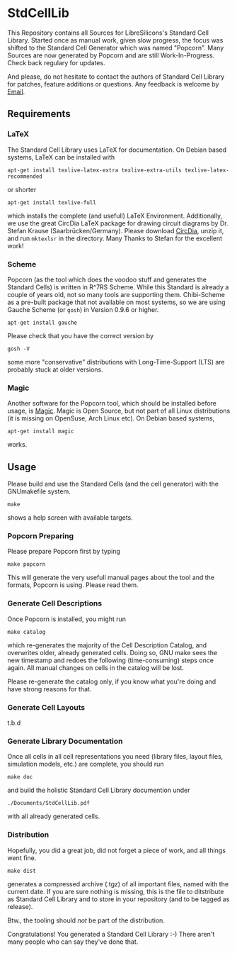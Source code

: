 # StdCellLib

This Repository contains all Sources for LibreSilicons's Standard Cell Library.
Started once as manual work, given slow progress, the focus was shifted to the Standard Cell Generator which was named "Popcorn".
Many Sources are now generated by Popcorn and are still Work-In-Progress.
Check back regulary for updates.

And please, do not hesitate to contact the authors of Standard Cell Library for patches, feature additions or questions.
Any feedback is welcome by [Email](mailto://stdcelllib@nospam.chipforge.org "stdcelllib@nospam.chipforge.org").

## Requirements

### LaTeX

The Standard Cell Library uses LaTeX for documentation. On Debian based systems, LaTeX can be installed with

```
apt-get install texlive-latex-extra texlive-extra-utils texlive-latex-recommended
```

or shorter

```
apt-get install texlive-full
```

which installs the complete (and usefull) LaTeX Environment.
Additionally, we use the great CircDia LaTeX package for drawing circuit diagrams by Dr. Stefan Krause (Saarbr&uuml;cken/Germany). Please download [CircDia](http://www.taylorgruppe.de/circdia "http://www.taylorgruppe.de/circdia"), unzip it, and run `mktexlsr` in the directory. Many Thanks to Stefan for the excellent work!

### Scheme

Popcorn (as the tool which does the voodoo stuff and generates the Standard Cells) is written in R^7RS Scheme. While this Standard is already a couple of years old, not so many tools are supporting them. Chibi-Scheme as a pre-built package that not available on most systems, so we are using Gauche Scheme (or `gosh`) in Version 0.9.6 or higher.

```
apt-get install gauche
```

Please check that you have the correct version by

```
gosh -V
```

some more "conservative" distributions with Long-Time-Support (LTS) are probably stuck at older versions.

### Magic

Another software for the Popcorn tool, which should be installed before usage, is [Magic](http://opencircuitdesign.com/magic "http://opencircuitdesign.com/magic"). Magic is Open Source, but not part of all Linux distributions (it is missing on OpenSuse, Arch Linux etc). On Debian based systems,

```
apt-get install magic
```

works.

## Usage

Please build and use the Standard Cells (and the cell generator) with the GNUmakefile system.

```
make
```

shows a help screen with available targets.

### Popcorn Preparing

Please prepare Popcorn first by typing

```
make popcorn
```

This will generate the very usefull manual pages about the tool and the formats, Popcorn is using. Please read them.

### Generate Cell Descriptions

Once Popcorn is installed, you might run

```
make catalog
```

which re-generates the majority of the Cell Description Catalog, and overwrites older, already generated cells. Doing so, GNU make sees the new timestamp and redoes the following (time-consuming) steps once again. All manual changes on cells in the catalog will be lost.

Please re-generate the catalog only, if you know what you're doing and have strong reasons for that.

### Generate Cell Layouts

t.b.d

### Generate Library Documentation

Once all cells in all cell representations you need (library files, layout files, simulation models, etc.) are complete, you should run

```
make doc
```

and build the holistic Standard Cell Library documention under

```
./Documents/StdCellLib.pdf
```

with all already generated cells.

### Distribution

Hopefully, you did a great job, did not forget a piece of work, and all things went fine.

```
make dist
```

generates a compressed archive (.tgz) of all important files, named with the current date. If you are sure nothing is missing, this is the file to ditstribute as Standard Cell Library and to store in your repository (and to be tagged as release).

Btw., the tooling should *not* be part of the distribution.

Congratulations! You generated a Standard Cell Library :-) There aren't many people who can say they've done that.
